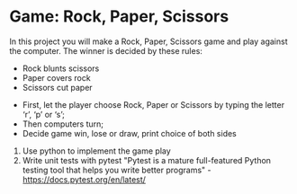 # Game: Rock, Paper, Scissors
In this project you will make a Rock, Paper, Scissors game and play against the computer. The winner is decided by these rules:

* Rock blunts scissors
* Paper covers rock
* Scissors cut paper

- First, let the player choose Rock, Paper or Scissors by typing the letter ‘r’, ‘p’ or ‘s’;
- Then computers turn;
- Decide game win, lose or draw, print choice of both sides

1. Use python to implement the game play
2. Write unit tests with pytest "Pytest is a mature full-featured Python testing tool that helps you write better programs" - https://docs.pytest.org/en/latest/

